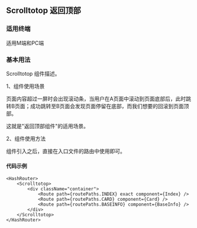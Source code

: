 ## Scrolltotop 返回顶部
### 适用终端

适用M端和PC端

### 基本用法

Scrolltotop 组件描述。

1、组件使用场景

页面内容超过一屏时会出现滚动条，当用户在A页面中滚动到页面底部后，此时跳转B页面；成功跳转至B页面会发现页面停留在底部，而我们想要的回滚到页面顶部。

这就是"返回顶部组件"的适用场景。

2、组件使用方法

组件引入之后，直接在入口文件的路由中使用即可。

#### 代码示例
	<HashRouter>
        <Scrolltotop>
            <div className="container">
                <Route path={routePaths.INDEX} exact component={Index} />
                <Route path={routePaths.CARD} component={Card} />
                <Route path={routePaths.BASEINFO} component={BaseInfo} />
            </div>
        </Scrolltotop>
    </HashRouter>
